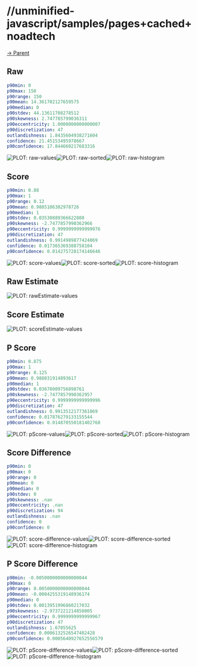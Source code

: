 
# //unminified-javascript/samples/pages+cached+noadtech

[→ Parent](../..)


## Raw


```yaml
p90min: 0
p90max: 150
p90range: 150
p90mean: 14.361702127659575
p90median: 0
p90stdev: 44.13611708278512
p90skewness: 2.747785799036311
p90eccentricity: 1.0000000000000007
p90discretization: 47
outlandishness: 1.8435604938271604
confidence: 21.45153495978667
p90confidence: 17.844660217683316

```

![PLOT: raw-values](./raw/values.svg)![PLOT: raw-sorted](./raw/sorted.svg)![PLOT: raw-histogram](./raw/histogram.svg)
## Score


```yaml
p90min: 0.88
p90max: 1
p90range: 0.12
p90mean: 0.9885106382978726
p90median: 1
p90stdev: 0.03530889366622808
p90skewness: -2.7477857990362966
p90eccentricity: 0.9999999999999976
p90discretization: 47
outlandishness: 0.9914989877424069
confidence: 0.017365369388758104
p90confidence: 0.014275728174146646

```

![PLOT: score-values](./score/values.svg)![PLOT: score-sorted](./score/sorted.svg)![PLOT: score-histogram](./score/histogram.svg)
## Raw Estimate

![PLOT: rawEstimate-values](./rawEstimate/values.svg)
## Score Estimate

![PLOT: scoreEstimate-values](./scoreEstimate/values.svg)
## P Score


```yaml
p90min: 0.875
p90max: 1
p90range: 0.125
p90mean: 0.988031914893617
p90median: 1
p90stdev: 0.03678009756898761
p90skewness: -2.7477857990362957
p90eccentricity: 0.9999999999999996
p90discretization: 47
outlandishness: 0.9913512177361069
confidence: 0.017876279133155544
p90confidence: 0.014870550181402768

```

![PLOT: pScore-values](./pScore/values.svg)![PLOT: pScore-sorted](./pScore/sorted.svg)![PLOT: pScore-histogram](./pScore/histogram.svg)
## Score Difference


```yaml
p90min: 0
p90max: 0
p90range: 0
p90mean: 0
p90median: 0
p90stdev: 0
p90skewness: .nan
p90eccentricity: .nan
p90discretization: 94
outlandishness: .nan
confidence: 0
p90confidence: 0

```

![PLOT: score-difference-values](./score-difference/values.svg)![PLOT: score-difference-sorted](./score-difference/sorted.svg)![PLOT: score-difference-histogram](./score-difference/histogram.svg)
## P Score Difference


```yaml
p90min: -0.0050000000000000044
p90max: 0
p90range: 0.0050000000000000044
p90mean: -0.0004255319148936174
p90median: 0
p90stdev: 0.0013951996860217032
p90skewness: -2.9737221214858005
p90eccentricity: 0.9999999999999967
p90discretization: 47
outlandishness: 1.67055625
confidence: 0.0006132526547402428
p90confidence: 0.0005640927652556579

```

![PLOT: pScore-difference-values](./pScore-difference/values.svg)![PLOT: pScore-difference-sorted](./pScore-difference/sorted.svg)![PLOT: pScore-difference-histogram](./pScore-difference/histogram.svg)
